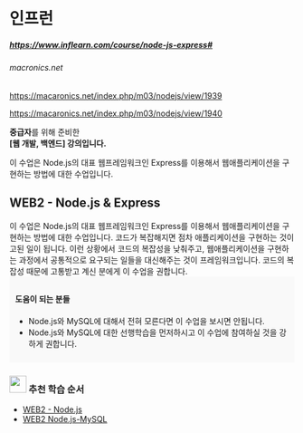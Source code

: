 # 인프런
##### https://www.inflearn.com/course/node-js-express#

###### macronics.net
https://macaronics.net/index.php/m03/nodejs/view/1939


https://macaronics.net/index.php/m03/nodejs/view/1940

<div class="cd-content__wrapper">
                <section class="cd-body" id="description">
                  
<div class="cd-body__title cd-body__intro-title">
<strong>중급자</strong>를 위해 준비한<br>
<strong>[웹 개발, 백엔드] 강의입니다.</strong>
</div>
        <p class="cd-body__description">이 수업은 Node.js의 대표 웹프레임워크인 Express를 이용해서 웹애플리케이션을 구현하는 방법에 대한 수업입니다.</p>
        
<div></div></div>
<div>
<h2>WEB2 - Node.js &amp; Express</h2>
이 수업은 Node.js의 대표 웹프레임워크인 Express를 이용해서 웹애플리케이션을 구현하는 방법에 대한 수업입니다. 코드가 복잡해지면 점차 애플리케이션을 구현하는 것이 고된 일이 됩니다. 이런 상황에서 코드의 복잡성을 낮춰주고, 웹애플리케이션을 구현하는 과정에서 공통적으로 요구되는 일들을 대신해주는 것이 프레임워크입니다. 코드의 복잡성 때문에 고통받고 계신 분에게 이 수업을 권합니다.</div>
<div style="background-color: #f9f9f9; padding: 10px; font-size: 14px;">
<h4>도움이 되는 분들</h4>
<ul>
<li>Node.js와 MySQL에 대해서 전혀 모른다면 이 수업을 보시면 안됩니다.</li>
<li>Node.js와 MySQL에 대한 선행학습을 먼저하시고 이 수업에 참여하실 것을 강하게 권합니다.</li>
</ul>
</div>
<div>
<h3><img class="alignnone wp-image-106474" src="https://cdn.inflearn.com/wp-content/uploads/noun_387985_70C041-e1515744143819.png" alt="" width="30" height="30">&nbsp;추천 학습 순서</h3>
<ul>
<li><a href="https://www.inflearn.com/course/web2-node-js/" target="_blank" rel="noopener">WEB2 - Node.js</a></li>
<li><a href="https://www.inflearn.com/course/web2-node-js-mysql/" target="_blank" rel="noopener">WEB2 Node.js-MySQL</a></li>
</ul>
</div>
